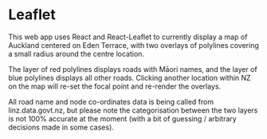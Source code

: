 # Leaflet

This web app uses React and React-Leaflet to currently display a map of Auckland centered on Eden Terrace, with two overlays of polylines covering a small radius around the centre location. 

The layer of red polylines displays roads with Māori names, and the layer of blue polylines displays all other roads. Clicking another location within NZ on the map will re-set the focal point and re-render the overlays.

All road name and node co-ordinates data is being called from linz.data.govt.nz, but please note the categorisation between the two layers is not 100% accurate at the moment (with a bit of guessing / arbitrary decisions made in some cases).
